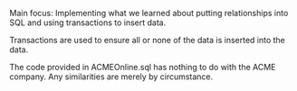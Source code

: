 Main focus: Implementing what we learned about putting relationships into SQL and using transactions to insert data. 

Transactions are used to ensure all or none of the data is inserted into the data. 

The code provided in ACMEOnline.sql has nothing to do with the ACME company. Any similarities are merely by circumstance. 
